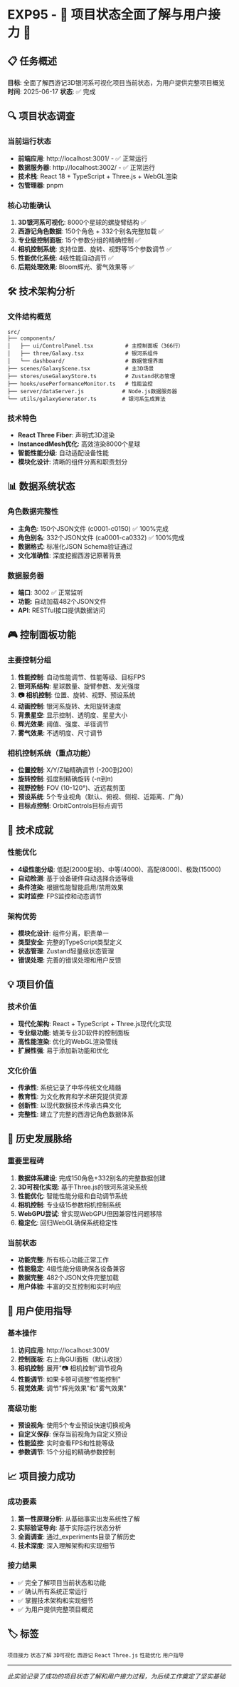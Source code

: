 # EXP95 - 🌌 项目状态全面了解与用户接力 🌌

## 📋 任务概述
**目标**: 全面了解西游记3D银河系可视化项目当前状态，为用户提供完整项目概览
**时间**: 2025-06-17
**状态**: ✅ 完成

## 🔍 项目状态调查

### 当前运行状态
- **前端应用**: http://localhost:3001/ - ✅ 正常运行
- **数据服务器**: http://localhost:3002/ - ✅ 正常运行
- **技术栈**: React 18 + TypeScript + Three.js + WebGL渲染
- **包管理器**: pnpm

### 核心功能确认
1. **3D银河系可视化**: 8000个星球的螺旋臂结构 ✅
2. **西游记角色数据**: 150个角色 + 332个别名完整加载 ✅
3. **专业级控制面板**: 15个参数分组的精确控制 ✅
4. **相机控制系统**: 支持位置、旋转、视野等15个参数调节 ✅
5. **性能优化系统**: 4级性能自动调节 ✅
6. **后期处理效果**: Bloom辉光、雾气效果等 ✅

## 🛠️ 技术架构分析

### 文件结构概览
```
src/
├── components/
│   ├── ui/ControlPanel.tsx          # 主控制面板（366行）
│   ├── three/Galaxy.tsx             # 银河系组件
│   └── dashboard/                   # 数据管理界面
├── scenes/GalaxyScene.tsx           # 主3D场景
├── stores/useGalaxyStore.ts         # Zustand状态管理
├── hooks/usePerformanceMonitor.ts   # 性能监控
├── server/dataServer.js            # Node.js数据服务器
└── utils/galaxyGenerator.ts        # 银河系生成算法
```

### 技术特色
- **React Three Fiber**: 声明式3D渲染
- **InstancedMesh优化**: 高效渲染8000个星球
- **智能性能分级**: 自动适配设备性能
- **模块化设计**: 清晰的组件分离和职责划分

## 📊 数据系统状态

### 角色数据完整性
- **主角色**: 150个JSON文件 (c0001-c0150) ✅ 100%完成
- **角色别名**: 332个JSON文件 (ca0001-ca0332) ✅ 100%完成
- **数据格式**: 标准化JSON Schema验证通过
- **文化准确性**: 深度挖掘西游记原著背景

### 数据服务器
- **端口**: 3002 ✅ 正常监听
- **功能**: 自动加载482个JSON文件
- **API**: RESTful接口提供数据访问

## 🎮 控制面板功能

### 主要控制分组
1. **性能控制**: 自动性能调节、性能等级、目标FPS
2. **银河系结构**: 星球数量、旋臂参数、发光强度
3. **📷 相机控制**: 位置、旋转、视野、预设系统
4. **动画控制**: 银河系旋转、太阳旋转速度
5. **背景星空**: 显示控制、透明度、星星大小
6. **辉光效果**: 阈值、强度、半径调节
7. **雾气效果**: 不透明度、尺寸调节

### 相机控制系统（重点功能）
- **位置控制**: X/Y/Z轴精确调节 (-200到200)
- **旋转控制**: 弧度制精确旋转 (-π到π)
- **视野控制**: FOV (10-120°)、近远裁剪面
- **预设系统**: 5个专业视角（默认、俯视、侧视、近距离、广角）
- **目标点控制**: OrbitControls目标点调节

## 🚀 技术成就

### 性能优化
- **4级性能分级**: 低配(2000星球)、中等(4000)、高配(8000)、极致(15000)
- **自动检测**: 基于设备硬件自动选择合适等级
- **条件渲染**: 根据性能智能启用/禁用效果
- **实时监控**: FPS监控和动态调节

### 架构优势
- **模块化设计**: 组件分离，职责单一
- **类型安全**: 完整的TypeScript类型定义
- **状态管理**: Zustand轻量级状态管理
- **错误处理**: 完善的错误处理和用户反馈

## 💡 项目价值

### 技术价值
- **现代化架构**: React + TypeScript + Three.js现代化实现
- **专业级功能**: 媲美专业3D软件的控制面板
- **高性能渲染**: 优化的WebGL渲染管线
- **扩展性强**: 易于添加新功能和优化

### 文化价值
- **传承性**: 系统记录了中华传统文化精髓
- **教育性**: 为文化教育和学术研究提供资源
- **创新性**: 以现代数据技术传承古典文化
- **完整性**: 建立了完整的西游记角色数据体系

## 🔄 历史发展脉络

### 重要里程碑
1. **数据体系建设**: 完成150角色+332别名的完整数据创建
2. **3D可视化实现**: 基于Three.js的银河系渲染系统
3. **性能优化**: 智能性能分级和自动调节系统
4. **相机控制**: 专业级15参数相机控制系统
5. **WebGPU尝试**: 曾实现WebGPU但因兼容性问题移除
6. **稳定化**: 回归WebGL确保系统稳定性

### 当前状态
- **功能完整**: 所有核心功能正常工作
- **性能稳定**: 4级性能分级确保各设备兼容
- **数据完整**: 482个JSON文件完整加载
- **用户体验**: 丰富的交互控制和实时响应

## 🎯 用户使用指导

### 基本操作
1. **访问应用**: http://localhost:3001/
2. **控制面板**: 右上角GUI面板（默认收拢）
3. **相机控制**: 展开"📷 相机控制"调节视角
4. **性能调节**: 如果卡顿可调整"性能控制"
5. **视觉效果**: 调节"辉光效果"和"雾气效果"

### 高级功能
- **预设视角**: 使用5个专业预设快速切换视角
- **自定义保存**: 保存当前视角为自定义预设
- **性能监控**: 实时查看FPS和性能等级
- **参数调节**: 15个分组的精确参数控制

## 📈 项目接力成功

### 成功要素
1. **第一性原理分析**: 从基础事实出发系统性了解
2. **实际验证导向**: 基于实际运行状态分析
3. **全面调查**: 通过_experiments目录了解历史
4. **技术深度**: 深入理解架构和实现细节

### 接力结果
- ✅ 完全了解项目当前状态和功能
- ✅ 确认所有系统正常运行
- ✅ 掌握技术架构和实现细节
- ✅ 为用户提供完整项目概览

## 🏷️ 标签
`项目接力` `状态了解` `3D可视化` `西游记` `React` `Three.js` `性能优化` `用户指导`

---
*此实验记录了成功的项目状态了解和用户接力过程，为后续工作奠定了坚实基础*